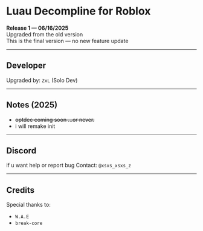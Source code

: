 # Luau Decompline for Roblox

**Release 1 — 06/16/2025**  
Upgraded from the old version  
This is the final version — no new feature update

---

## Developer

Upgraded by: `ZxL` (Solo Dev)

---

## Notes (2025)

- ~~optdec coming soon ...or never.~~
- i will remake init

---

## Discord

if u want help or report bug
Contact: `@xsxs_xsxs_z`

---

## Credits

Special thanks to:

- `W.A.E`
- `break-core`
